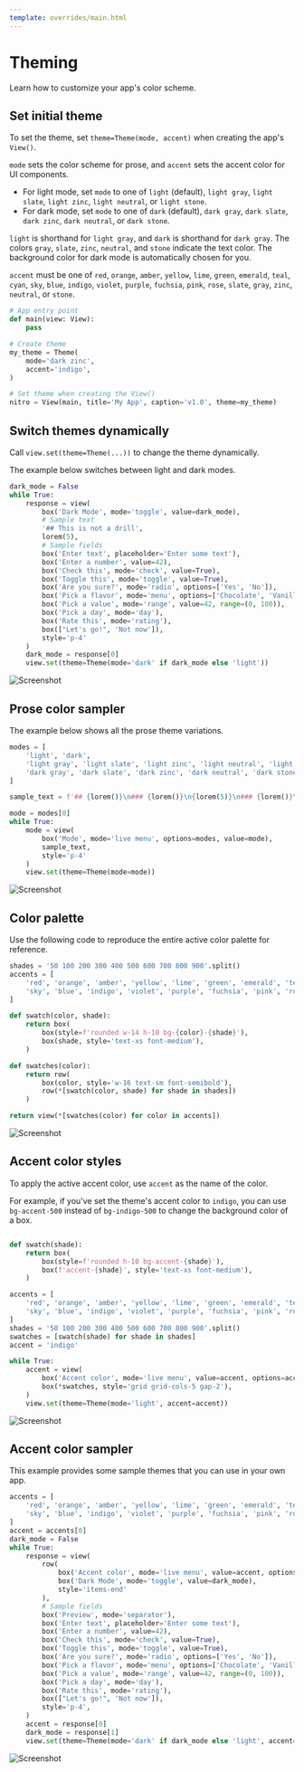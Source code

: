```yaml
---
template: overrides/main.html
---
```

# Theming

Learn how to customize your app's color scheme.

## Set initial theme

To set the theme, set `theme=Theme(mode, accent)` when creating the app's `View()`.

`mode` sets the color scheme for prose, and `accent` sets the accent color for UI components.

- For light mode, set `mode` to one of `light` (default), `light gray`, `light slate`, `light zinc`, `light neutral`, or `light stone`.
- For dark mode, set `mode` to one of `dark` (default), `dark gray`, `dark slate`, `dark zinc`, `dark neutral`, or `dark stone`.

`light` is shorthand for `light gray`, and `dark` is shorthand for `dark gray`.
The colors `gray`, `slate`, `zinc`, `neutral`, and `stone` indicate the text color. The background color for dark mode is automatically chosen for you.

`accent` must be one of `red`, `orange`, `amber`, `yellow`, `lime`, `green`, `emerald`, `teal`, 
`cyan`, `sky`, `blue`, `indigo`, `violet`, `purple`, `fuchsia`, `pink`, `rose`, `slate`, `gray`, 
`zinc`, `neutral`, or `stone`.


```py
# App entry point
def main(view: View):
    pass

# Create theme
my_theme = Theme(
    mode='dark zinc',
    accent='indigo',
)

# Set theme when creating the View()
nitro = View(main, title='My App', caption='v1.0', theme=my_theme)

```



## Switch themes dynamically

Call `view.set(theme=Theme(...))` to change the theme dynamically.

The example below switches between light and dark modes.


```py
dark_mode = False
while True:
    response = view(
        box('Dark Mode', mode='toggle', value=dark_mode),
        # Sample text
        '## This is not a drill',
        lorem(5),
        # Sample fields
        box('Enter text', placeholder='Enter some text'),
        box('Enter a number', value=42),
        box('Check this', mode='check', value=True),
        box('Toggle this', mode='toggle', value=True),
        box('Are you sure?', mode='radio', options=['Yes', 'No']),
        box('Pick a flavor', mode='menu', options=['Chocolate', 'Vanilla'], value='Chocolate'),
        box('Pick a value', mode='range', value=42, range=(0, 100)),
        box('Pick a day', mode='day'),
        box('Rate this', mode='rating'),
        box(["Let's go!", 'Not now']),
        style='p-4'
    )
    dark_mode = response[0]
    view.set(theme=Theme(mode='dark' if dark_mode else 'light'))
```


![Screenshot](assets/screenshots/theme_dark_mode.png)


## Prose color sampler

The example below shows all the prose theme variations.


```py
modes = [
    'light', 'dark',
    'light gray', 'light slate', 'light zinc', 'light neutral', 'light stone',
    'dark gray', 'dark slate', 'dark zinc', 'dark neutral', 'dark stone',
]

sample_text = f'## {lorem()}\n### {lorem()}\n{lorem(5)}\n### {lorem()}\n{lorem(5)}'

mode = modes[0]
while True:
    mode = view(
        box('Mode', mode='live menu', options=modes, value=mode),
        sample_text,
        style='p-4'
    )
    view.set(theme=Theme(mode=mode))
```


![Screenshot](assets/screenshots/theme_prose_modes.png)


## Color palette

Use the following code to reproduce the entire active color palette for reference.


```py
shades = '50 100 200 300 400 500 600 700 800 900'.split()
accents = [
    'red', 'orange', 'amber', 'yellow', 'lime', 'green', 'emerald', 'teal', 'cyan',
    'sky', 'blue', 'indigo', 'violet', 'purple', 'fuchsia', 'pink', 'rose',
]

def swatch(color, shade):
    return box(
        box(style=f'rounded w-14 h-10 bg-{color}-{shade}'),
        box(shade, style='text-xs font-medium'),
    )

def swatches(color):
    return row(
        box(color, style='w-16 text-sm font-semibold'),
        row(*[swatch(color, shade) for shade in shades])
    )

return view(*[swatches(color) for color in accents])
```


![Screenshot](assets/screenshots/theme_colors.png)


## Accent color styles

To apply the active accent color, use `accent` as the name of the color.

For example, if you've set the theme's accent color to `indigo`, you can use `bg-accent-500` instead of
`bg-indigo-500` to change the background color of a box.


```py

def swatch(shade):
    return box(
        box(style=f'rounded h-10 bg-accent-{shade}'),
        box(f'accent-{shade}', style='text-xs font-medium'),
    )

accents = [
    'red', 'orange', 'amber', 'yellow', 'lime', 'green', 'emerald', 'teal', 'cyan',
    'sky', 'blue', 'indigo', 'violet', 'purple', 'fuchsia', 'pink', 'rose',
]
shades = '50 100 200 300 400 500 600 700 800 900'.split()
swatches = [swatch(shade) for shade in shades]
accent = 'indigo'

while True:
    accent = view(
        box('Accent color', mode='live menu', value=accent, options=accents),
        box(*swatches, style='grid grid-cols-5 gap-2'),
    )
    view.set(theme=Theme(mode='light', accent=accent))
```


![Screenshot](assets/screenshots/theme_accent_colors.png)


## Accent color sampler

This example provides some sample themes that you can use in your own app.


```py
accents = [
    'red', 'orange', 'amber', 'yellow', 'lime', 'green', 'emerald', 'teal', 'cyan',
    'sky', 'blue', 'indigo', 'violet', 'purple', 'fuchsia', 'pink', 'rose',
]
accent = accents[0]
dark_mode = False
while True:
    response = view(
        row(
            box('Accent color', mode='live menu', value=accent, options=accents),
            box('Dark Mode', mode='toggle', value=dark_mode),
            style='items-end'
        ),
        # Sample fields
        box('Preview', mode='separator'),
        box('Enter text', placeholder='Enter some text'),
        box('Enter a number', value=42),
        box('Check this', mode='check', value=True),
        box('Toggle this', mode='toggle', value=True),
        box('Are you sure?', mode='radio', options=['Yes', 'No']),
        box('Pick a flavor', mode='menu', options=['Chocolate', 'Vanilla'], value='Chocolate'),
        box('Pick a value', mode='range', value=42, range=(0, 100)),
        box('Pick a day', mode='day'),
        box('Rate this', mode='rating'),
        box(["Let's go!", 'Not now']),
        style='p-4',
    )
    accent = response[0]
    dark_mode = response[1]
    view.set(theme=Theme(mode='dark' if dark_mode else 'light', accent=accent))
```


![Screenshot](assets/screenshots/theme_samples.png)
